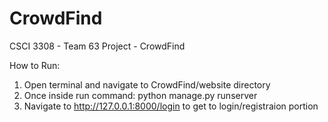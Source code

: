 # CrowdFind
CSCI 3308 - Team 63 Project - CrowdFind

How to Run:
1) Open terminal and navigate to CrowdFind/website directory
2) Once inside run command: python manage.py runserver
3) Navigate to http://127.0.0.1:8000/login to get to login/registraion portion
